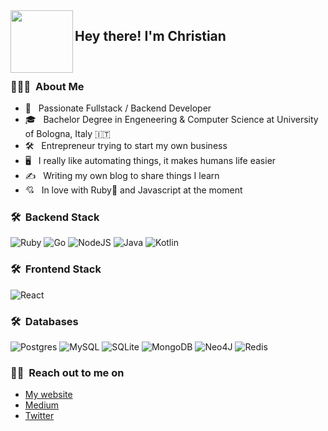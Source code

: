 <img align="left" width="100" height="100" src="https://github.com/a-chris/achris.me/blob/main/public/resources/avatar.webp">

<h2> Hey there! I'm Christian</h2>
<br/>
<h3> 👨🏻‍💻 &nbsp;About Me </h3>

- 🤔 &nbsp; Passionate Fullstack / Backend Developer
- 🎓 &nbsp; Bachelor Degree in Engeneering & Computer Science at University of Bologna, Italy 🇮🇹
- 🛠 &nbsp; Entrepreneur trying to start my own business
- 🖥 &nbsp; I really like automating things, it makes humans life easier
- ✍️ &nbsp; Writing my own blog to share things I learn
- 💘 &nbsp; In love with Ruby💎 and Javascript at the moment

<h3> 🛠 &nbsp;Backend Stack</h3>

![Ruby](https://img.shields.io/badge/Ruby-CC342D?style=for-the-badge&logo=ruby&logoColor=white)
![Go](https://img.shields.io/badge/Go-00ADD8?style=for-the-badge&logo=go&logoColor=white)
![NodeJS](https://img.shields.io/badge/Node.js-43853D?style=for-the-badge&logo=node.js&logoColor=white)
![Java](https://img.shields.io/badge/Java-ED8B00?style=for-the-badge&logo=openjdk&logoColor=white)
![Kotlin](https://img.shields.io/badge/Kotlin-0095D5?&style=for-the-badge&logo=kotlin&logoColor=white)

<h3> 🛠 &nbsp;Frontend Stack</h3>

![React](https://img.shields.io/badge/React-20232A?style=for-the-badge&logo=react&logoColor=61DAFB)

<h3> 🛠 &nbsp;Databases</h3>

![Postgres](https://img.shields.io/badge/PostgreSQL-316192?style=for-the-badge&logo=postgresql&logoColor=white)
![MySQL](https://img.shields.io/badge/MySQL-00000F?style=for-the-badge&logo=mysql&logoColor=white)
![SQLite](https://img.shields.io/badge/sqlite-%2307405e.svg?style=for-the-badge&logo=sqlite&logoColor=white)
![MongoDB](https://img.shields.io/badge/MongoDB-4EA94B?style=for-the-badge&logo=mongodb&logoColor=white)
![Neo4J](https://img.shields.io/badge/Neo4j-008CC1?style=for-the-badge&logo=neo4j&logoColor=white)
![Redis](https://img.shields.io/badge/redis-%23DD0031.svg?style=for-the-badge&logo=redis&logoColor=white)
  
 <h3> 🤝🏻 &nbsp;Reach out to me on</h3>

 - [My website](https://achris.me)
 - [Medium](https://medium.com/@a.christian.toscano)
 - [Twitter](https://twitter.com/a_chris15)
